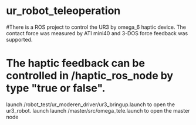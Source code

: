 # ur_robot_teleoperation
#There is a ROS project to control the UR3 by omega_6 haptic device. The contact force was measured by ATI mini40 and 3-DOS force feedback was supported.
# The haptic feedback can be controlled in /haptic_ros_node  by type "true or false".  
launch /robot_test/ur_moderen_driver/ur3_bringup.launch to open the ur3_robot. 
launch 
launch /master/src/omega_tele.launch to open the master node
